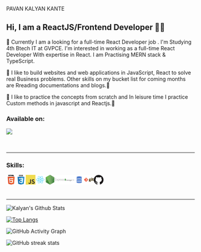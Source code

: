 PAVAN KALYAN KANTE

## Hi, I am a ReactJS/Frontend Developer 👩‍💻

🔭 Currently I am a looking for a full-time React Developer job . I'm Studying 4th Btech IT at GVPCE. I'm interested in working as a full-time React Developer With expertise in React. I am Practising  MERN stack & TypeScript.

🌱 I like to build websites and web applications in JavaScript, React to solve real Business problems. Other skills on my bucket list for coming months are Rreading documentations and blogs.🙂

🌱 I like to practice the concepts from scratch and In leisure time I practice Custom methods in javascript and Reactjs.🙂

### Available on:

<a href="https://www.linkedin.com/in/pavan-kalyan-kante-817a64239"><img height="30" src="https://github.com/WaylonWalker/WaylonWalker/blob/main/icon/linkedin.png?raw=true"></a>&nbsp;&nbsp;

<br />

---

### Skills:

<img align="left" alt="HTML5" width="26px" src="https://raw.githubusercontent.com/github/explore/80688e429a7d4ef2fca1e82350fe8e3517d3494d/topics/html/html.png" />

<img align="left" alt="CSS3" width="26px" src="https://raw.githubusercontent.com/github/explore/80688e429a7d4ef2fca1e82350fe8e3517d3494d/topics/css/css.png" />

<img align="left" alt="JavaScript" width="26px" src="https://raw.githubusercontent.com/github/explore/80688e429a7d4ef2fca1e82350fe8e3517d3494d/topics/javascript/javascript.png" />

<img align="left" alt="React" width="26px" src="https://raw.githubusercontent.com/github/explore/80688e429a7d4ef2fca1e82350fe8e3517d3494d/topics/react/react.png" />

<img align="left" alt="Node.js" width="26px" src="https://raw.githubusercontent.com/github/explore/80688e429a7d4ef2fca1e82350fe8e3517d3494d/topics/nodejs/nodejs.png" />

<img align="left" alt="Node.js" width="26px" src="https://raw.githubusercontent.com/github/explore/80688e429a7d4ef2fca1e82350fe8e3517d3494d/topics/express/express.png" />

<img align="left" alt="Node.js" width="26px" src="https://raw.githubusercontent.com/github/explore/80688e429a7d4ef2fca1e82350fe8e3517d3494d/topics/mongodb/mongodb.png" />

<img align="left" alt="SQL" width="26px" src="https://raw.githubusercontent.com/github/explore/80688e429a7d4ef2fca1e82350fe8e3517d3494d/topics/sql/sql.png" />

<img align="left" alt="Git" width="26px" src="https://raw.githubusercontent.com/github/explore/80688e429a7d4ef2fca1e82350fe8e3517d3494d/topics/git/git.png" />

<img align="left" alt="GitHub" width="26px" src="https://raw.githubusercontent.com/github/explore/78df643247d429f6cc873026c0622819ad797942/topics/github/github.png" />

<br />
<br />
<br />

---

![Kalyan's Github Stats](https://github-readme-stats.vercel.app/api?username=PAVAN-KALYAN-KANTE&count_private=true&theme=dracula&show_icons=true)

[![Top Langs](https://github-readme-stats.vercel.app/api/top-langs/?username=PAVAN-KALYAN-KANTE)](https://github.com/anuraghazra/github-readme-stats)

![GitHub Activity Graph](https://activity-graph.herokuapp.com/graph?username=PAVAN-KAlYAN-KANTE)

![GitHub streak stats](https://github-readme-streak-stats.herokuapp.com/?user=PAVAN-KAlYAN-KANTE)

[linkedin]: https://www.linkedin.com/in/pavan-kalyan-kante-817a64239
[github]: https://github.com/PAVAN-KAlYAN-KANTE
